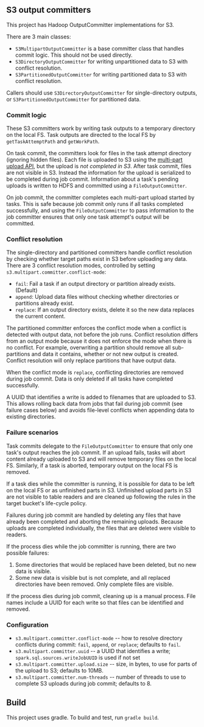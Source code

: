 ## S3 output committers

This project has Hadoop OutputCommitter implementations for S3.

There are 3 main classes:
* `S3MultipartOutputCommitter` is a base committer class that handles commit logic. This should not be used directly.
* `S3DirectoryOutputCommitter` for writing unpartitioned data to S3 with conflict resolution.
* `S3PartitionedOutputCommitter` for writing partitioned data to S3 with conflict resolution.

Callers should use `S3DirectoryOutputCommitter` for single-directory outputs, or `S3PartitionedOutputCommitter` for partitioned data.

### Commit logic

These S3 committers work by writing task outputs to a temporary directory on the local FS. Task outputs are directed to the local FS by `getTaskAttemptPath` and `getWorkPath`.

On task commit, the committers look for files in the task attempt directory (ignoring hidden files). Each file is uploaded to S3 using the [multi-part upload API][multi-part-upload-api], but the upload is *not completed in S3*. After task commit, files are not visible in S3. Instead the information for the upload is serialized to be completed during job commit. Information about a task's pending uploads is written to HDFS and committed using a `FileOutputCommitter`.

On job commit, the committer completes each multi-part upload started by tasks. This is safe because job commit only runs if all tasks completed successfully, and using the `FileOutputCommitter` to pass information to the job committer ensures that only one task attempt's output will be committed.

[multi-part-upload-api]: http://docs.aws.amazon.com/AmazonS3/latest/dev/mpuoverview.html

### Conflict resolution

The single-directory and partitioned committers handle conflict resolution by checking whether target paths exist in S3 before uploading any data. There are 3 conflict resolution modes, controlled by setting `s3.multipart.committer.conflict-mode`:

* `fail`: Fail a task if an output directory or partition already exists. (Default)
* `append`: Upload data files without checking whether directories or partitions already exist.
* `replace`: If an output directory exists, delete it so the new data replaces the current content.

The partitioned committer enforces the conflict mode when a conflict is detected with output data, not before the job runs. Conflict resolution differs from an output mode because it does not enforce the mode when there is no conflict. For example, overwriting a partition should remove all sub-partitions and data it contains, whether or not new output is created. Conflict resolution will only replace partitions that have output data.

When the conflict mode is `replace`, conflicting directories are removed during job commit. Data is only deleted if all tasks have completed successfully.

A UUID that identifies a write is added to filenames that are uploaded to S3. This allows rolling back data from jobs that fail during job commit (see failure cases below) and avoids file-level conflicts when appending data to existing directories.

### Failure scenarios

Task commits delegate to the `FileOutputCommitter` to ensure that only one task's output reaches the job commit. If an upload fails, tasks will abort content already uploaded to S3 and will remove temporary files on the local FS. Similarly, if a task is aborted, temporary output on the local FS is removed.

If a task dies while the committer is running, it is possible for data to be left on the local FS or as unfinished parts in S3. Unfinished upload parts in S3 are not visible to table readers and are cleaned up following the rules in the target bucket's life-cycle policy.

Failures during job commit are handled by deleting any files that have already been completed and aborting the remaining uploads. Because uploads are completed individually, the files that are deleted were visible to readers.

If the process dies while the job committer is running, there are two possible failures:

1. Some directories that would be replaced have been deleted, but no new data is visible.
2. Some new data is visible but is not complete, and all replaced directories have been removed. Only complete files are visible.

If the process dies during job commit, cleaning up is a manual process. File names include a UUID for each write so that files can be identified and removed.

### Configuration

* `s3.multipart.committer.conflict-mode` -- how to resolve directory conflicts during commit: `fail`, `append`, or `replace`; defaults to `fail`.
* `s3.multipart.committer.uuid` -- a UUID that identifies a write; `spark.sql.sources.writeJobUUID` is used if not set
* `s3.multipart.committer.upload.size` -- size, in bytes, to use for parts of the upload to S3; defaults to 10MB.
* `s3.multipart.committer.num-threads` -- number of threads to use to complete S3 uploads during job commit; defaults to 8.

## Build

This project uses gradle. To build and test, run `gradle build`.

